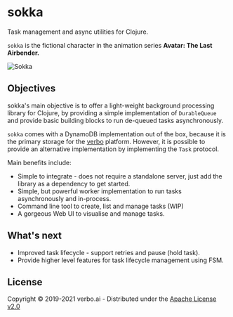 # sokka

Task management and async utilities for Clojure.

`sokka` is the fictional character in the animation series **Avatar: The Last Airbender.**

![Sokka](https://upload.wikimedia.org/wikipedia/en/c/cc/Sokka.png)

## Objectives

sokka's main objective is to offer a light-weight background
processing library for Clojure, by providing a simple implementation
of `DurableQueue` and provide basic building blocks to run de-queued
tasks asynchronously.

`sokka` comes with a DynamoDB implementation out of the box, because
it is the primary storage for the [verbo](https://verbo.ai)
platform. However, it is possible to provide an alternative
implementation by implementing the `Task` protocol.


Main benefits include:

- Simple to integrate - does not require a standalone server, just add
  the library as a dependency to get started.
- Simple, but powerful worker implementation to run tasks
  asynchronously and in-process.
- Command line tool to create, list and manage tasks (WIP)
- A gorgeous Web UI to visualise and manage tasks.

## What's next

- Improved task lifecycle - support retries and pause (hold task).
- Provide higher level features for task lifecycle management using FSM.

## License

Copyright © 2019-2021 verbo.ai - Distributed under the [Apache License v2.0](http://www.apache.org/licenses/LICENSE-2.0)
